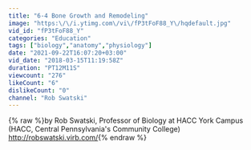```yaml
---
title: "6-4 Bone Growth and Remodeling"
image: "https:\/\/i.ytimg.com\/vi\/fP3tFoF88_Y\/hqdefault.jpg"
vid_id: "fP3tFoF88_Y"
categories: "Education"
tags: ["biology","anatomy","physiology"]
date: "2021-09-22T16:07:20+03:00"
vid_date: "2018-03-15T11:19:58Z"
duration: "PT12M11S"
viewcount: "276"
likeCount: "6"
dislikeCount: "0"
channel: "Rob Swatski"
---
```

{% raw %}by Rob Swatski, Professor of Biology at HACC York Campus (HACC, Central Pennsylvania's Community College) <a rel="nofollow" target="blank" href="http://robswatski.virb.com/">http://robswatski.virb.com/</a>{% endraw %}
